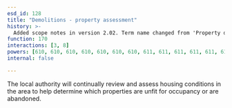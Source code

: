 ```yaml
---
esd_id: 128
title: "Demolitions - property assessment"
history: >-
  Added scope notes in version 2.02. Term name changed from 'Property demolition - regeneration service - properties affected' to 'Land and property - demolitions - assessment' in version 3.00. Name changed to 'Demolitions - property assessment' in version 4.00.
function: 170
interactions: [3, 8]
powers: [610, 610, 610, 610, 610, 610, 610, 611, 611, 611, 611, 611, 611, 611, 612, 612, 612, 612, 612, 612, 612, 613, 613, 613, 613, 613, 613, 613, 614, 614, 614, 614, 614, 614, 614, 614, 614, 1912, 1912, 1912]
internal: false

---
```


The local authority will continually review and assess housing conditions in the area to help determine which properties are unfit for occupancy or are abandoned.

